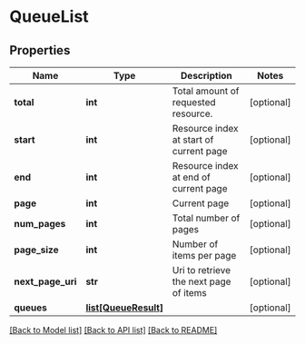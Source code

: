 # QueueList

## Properties

Name | Type | Description | Notes
------------ | ------------- | ------------- | -------------
**total** | **int** | Total amount of requested resource. | [optional] 
**start** | **int** | Resource index at start of current page | [optional] 
**end** | **int** | Resource index at end of current page | [optional] 
**page** | **int** | Current page | [optional] 
**num_pages** | **int** | Total number of pages | [optional] 
**page_size** | **int** | Number of items per page | [optional] 
**next_page_uri** | **str** | Uri to retrieve the next page of items | [optional] 
**queues** | [**list[QueueResult]**](QueueResult.md) |  | [optional] 

[[Back to Model list]](../README.md#documentation-for-models) [[Back to API list]](../README.md#documentation-for-api-endpoints) [[Back to README]](../README.md)


